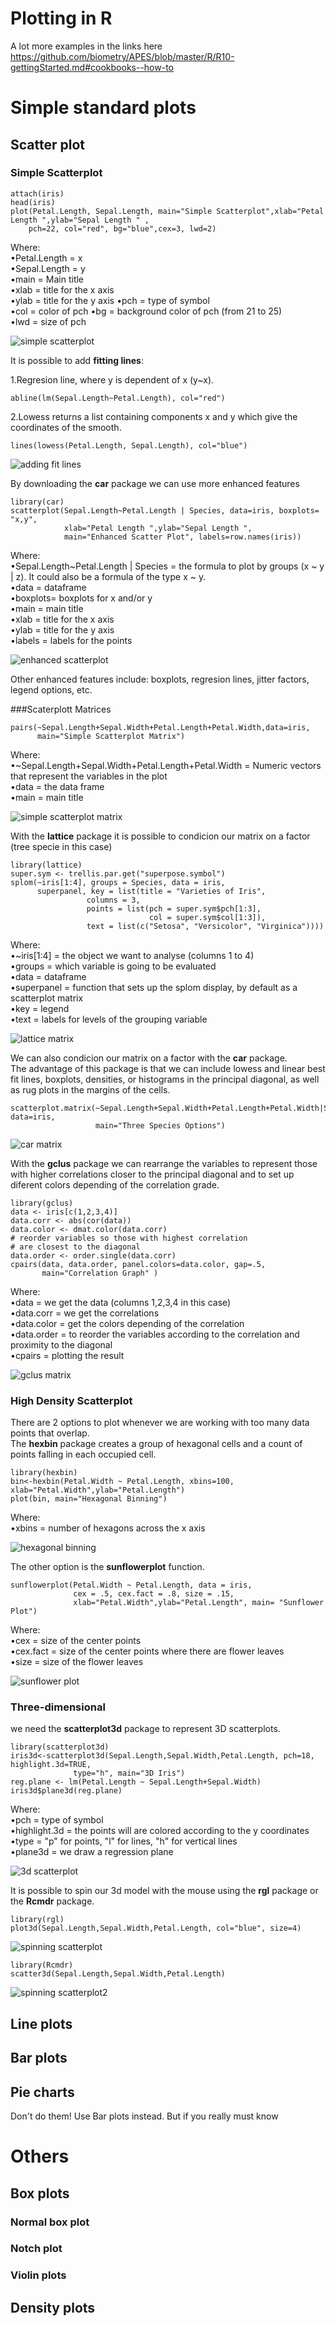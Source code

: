 Plotting in R
=== 

A lot more examples in the links here https://github.com/biometry/APES/blob/master/R/R10-gettingStarted.md#cookbooks--how-to

# Simple standard plots

## Scatter plot

### Simple Scatterplot

 ```{r}
attach(iris)
head(iris)
plot(Petal.Length, Sepal.Length, main="Simple Scatterplot",xlab="Petal Length ",ylab="Sepal Length " , 
     pch=22, col="red", bg="blue",cex=3, lwd=2)
```

Where:	
•Petal.Length = x	   
•Sepal.Length = y		 
•main = Main title	
•xlab = title for the x axis	
•ylab = title for the y axis
•pch = type of symbol	
•col = color of pch	
•bg = background color of pch (from 21 to 25)	  
•lwd = size of pch	

![simple scatterplot](https://cloud.githubusercontent.com/assets/7631819/3052442/9745fa8a-e19a-11e3-9542-337ec7d2a541.png)

It is possible to add <b>fitting lines</b>:   

 1.Regresion line, where y is dependent of x (y~x).  
 ```{r}
abline(lm(Sepal.Length~Petal.Length), col="red")  
 ```
 2.Lowess returns a list containing components x and y which give the coordinates of the smooth. 
 ```{r}
lines(lowess(Petal.Length, Sepal.Length), col="blue")
 ```
 
![adding fit lines](https://cloud.githubusercontent.com/assets/7631819/3052450/a88a4cba-e19a-11e3-8ee2-5efd8fee70aa.png)

By downloading the <b>car</b> package we can use more enhanced features

```{r}
library(car)
scatterplot(Sepal.Length~Petal.Length | Species, data=iris, boxplots= "x,y",
            xlab="Petal Length ",ylab="Sepal Length ", 
            main="Enhanced Scatter Plot", labels=row.names(iris))
```

Where:   
•Sepal.Length~Petal.Length | Species = the formula to plot by groups (x ~ y | z). It could also be a formula of the type x ~ y.  
•data = dataframe   
•boxplots= boxplots for x and/or y   
•main = main title   
•xlab = title for the x axis	  
•ylab = title for the y axis   
•labels = labels for the points    

![enhanced scatterplot](https://cloud.githubusercontent.com/assets/7631819/3052452/b59a70ba-e19a-11e3-90d2-0cb81e162c5a.png)

Other enhanced features include: boxplots, regresion lines, jitter factors, legend options, etc.


###Scaterplott Matrices

```{r}
pairs(~Sepal.Length+Sepal.Width+Petal.Length+Petal.Width,data=iris, 
      main="Simple Scatterplot Matrix")
```

Where:   
•~Sepal.Length+Sepal.Width+Petal.Length+Petal.Width = Numeric vectors that represent the variables in the plot  
•data = the data frame    
•main = main title   
 
![simple scatterplot matrix](https://cloud.githubusercontent.com/assets/7631819/3052454/c4ec6fbe-e19a-11e3-82bf-ab7502be8f87.png)

With the <b>lattice</b> package it is possible to condicion our matrix on a factor (tree specie in this case)

```{r}
library(lattice)
super.sym <- trellis.par.get("superpose.symbol")  
splom(~iris[1:4], groups = Species, data = iris,  
      superpanel, key = list(title = "Varieties of Iris",  
                 columns = 3,   
                 points = list(pch = super.sym$pch[1:3],  
                               col = super.sym$col[1:3]),  
                 text = list(c("Setosa", "Versicolor", "Virginica"))))  
```  

Where:   
•~iris[1:4] = the object we want to analyse (columns 1 to 4)  
•groups = which variable is going to be evaluated  
•data = dataframe   
•superpanel = function that sets up the splom display, by default as a scatterplot matrix   
•key = legend   
•text = labels for levels of the grouping variable   


![lattice matrix](https://cloud.githubusercontent.com/assets/7631819/3052460/eb15378e-e19a-11e3-8079-cbb62cd8ae4c.png)


We can also condicion our matrix on a factor with the <b>car</b> package.   
The advantage of this package is that we can include lowess and linear best fit lines,  boxplots, densities, or histograms in the principal diagonal, as well as rug plots in the margins of the cells.

```{r}
scatterplot.matrix(~Sepal.Length+Sepal.Width+Petal.Length+Petal.Width|Species, data=iris,   
                   main="Three Species Options") 
```

![car matrix](https://cloud.githubusercontent.com/assets/7631819/3080975/b02d6b16-e4b8-11e3-9a8e-110528c2f736.png)  

With the <b>gclus</b> package we can rearrange the variables to represent those with higher correlations closer to the principal diagonal and to set up diferent colors depending of the correlation grade.  

```{r}
library(gclus)  
data <- iris[c(1,2,3,4)]    
data.corr <- abs(cor(data))  
data.color <- dmat.color(data.corr) 
# reorder variables so those with highest correlation  
# are closest to the diagonal  
data.order <- order.single(data.corr)   
cpairs(data, data.order, panel.colors=data.color, gap=.5,  
       main="Correlation Graph" )  
```
Where:   
•data = we get the data (columns 1,2,3,4 in this case)   
•data.corr = we get the correlations    
•data.color = get the colors depending of the correlation   
•data.order = to reorder the variables according to the correlation and proximity to the diagonal   
•cpairs = plotting the result     

![gclus matrix](https://cloud.githubusercontent.com/assets/7631819/3081072/70735268-e4ba-11e3-987c-1d00fec0da38.png)


### High Density Scatterplot

There are 2 options to plot whenever we are working with too many data points that overlap.  
The <b>hexbin</b> package creates a group of hexagonal cells and a count of points falling in each occupied cell. 
```{r}
library(hexbin)  
bin<-hexbin(Petal.Width ~ Petal.Length, xbins=100, xlab="Petal.Width",ylab="Petal.Length")  
plot(bin, main="Hexagonal Binning") 
```
Where:  
•xbins = number of hexagons across the x axis  

![hexagonal binning](https://cloud.githubusercontent.com/assets/7631819/3089678/ce1cefb0-e581-11e3-8c3b-9ac62d01288a.png)

The other option is the <b>sunflowerplot</b> function.

```{r}
sunflowerplot(Petal.Width ~ Petal.Length, data = iris,  
              cex = .5, cex.fact = .8, size = .15,   
              xlab="Petal.Width",ylab="Petal.Length", main= "Sunflower Plot")  
```
Where:   
•cex = size of the center points  
•cex.fact = size of the center points where there are flower leaves   
•size = size of the flower leaves  

![sunflower plot](https://cloud.githubusercontent.com/assets/7631819/3089735/a96e67a6-e582-11e3-8002-2a4a45273a44.png)



### Three-dimensional

we need the <b>scatterplot3d</b> package to represent 3D scatterplots.

```{r}
library(scatterplot3d)  
iris3d<-scatterplot3d(Sepal.Length,Sepal.Width,Petal.Length, pch=18, highlight.3d=TRUE,  
              type="h", main="3D Iris")  
reg.plane <- lm(Petal.Length ~ Sepal.Length+Sepal.Width)   
iris3d$plane3d(reg.plane)  
```
Where:   
•pch = type of symbol   
•highlight.3d = the points will are colored according to the y coordinates     
•type = "p" for points, "l" for lines, "h" for vertical lines   
•plane3d = we draw a regression plane


![3d scatterplot](https://cloud.githubusercontent.com/assets/7631819/3090038/6089f1d2-e586-11e3-8243-ca838b85e148.png)

It is possible to spin our 3d model with the mouse using the <b>rgl</b> package or the <b>Rcmdr</b> package.  

```{r}
library(rgl)   
plot3d(Sepal.Length,Sepal.Width,Petal.Length, col="blue", size=4)  
```
![spinning scatterplot](https://cloud.githubusercontent.com/assets/7631819/3090095/5dd40382-e587-11e3-80b0-49440970af6e.JPG)

```{r}
library(Rcmdr)  
scatter3d(Sepal.Length,Sepal.Width,Petal.Length)  
```
![spinning scatterplot2](https://cloud.githubusercontent.com/assets/7631819/3090124/bd91ecda-e587-11e3-8bb2-a282e64f1bc7.JPG)


## Line plots

## Bar plots

## Pie charts

Don't do them! Use Bar plots instead. But if you really must know


# Others

## Box plots

### Normal box plot

### Notch plot

### Violin plots

## Density plots






